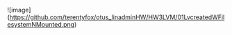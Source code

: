 
![image] (https://github.com/terentyfox/otus_linadminHW/HW3LVM/01LvcreatedWFilesystemNMounted.png)
